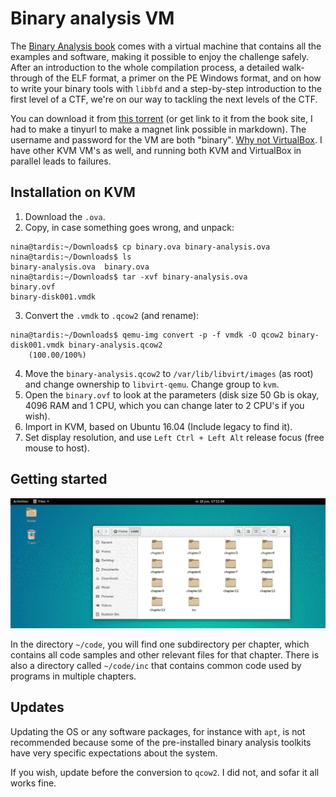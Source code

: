 # Binary analysis VM

The [Binary Analysis book](https://practicalbinaryanalysis.com/) comes with a virtual machine that contains all the examples and software, making it possible to enjoy the challenge safely. After an introduction to the whole compilation process, a detailed walk-through of the ELF format, a primer on the PE Windows format, and on how to write your binary tools with `libbfd` and a step-by-step introduction to the first level of a CTF, we're on our way to tackling the next levels of the CTF.

You can download it from [this torrent](https://tinyurl.com/ba-magnet) (or get link to it from the book site, I had to make a tinyurl to make a magnet link possible in markdown). The username and password for the VM are both "binary". [Why not VirtualBox](https://www.reddit.com/r/vmware/comments/rqxasq/why_not_virtual_box/). I have other KVM VM's as well, and running both KVM and VirtualBox in parallel leads to failures. 

## Installation on KVM

1. Download the `.ova`.
2. Copy, in case something goes wrong, and unpack:

```text
nina@tardis:~/Downloads$ cp binary.ova binary-analysis.ova
nina@tardis:~/Downloads$ ls
binary-analysis.ova  binary.ova
nina@tardis:~/Downloads$ tar -xvf binary-analysis.ova
binary.ovf
binary-disk001.vmdk
```

3. Convert the `.vmdk` to `.qcow2` (and rename):

```text
nina@tardis:~/Downloads$ qemu-img convert -p -f vmdk -O qcow2 binary-disk001.vmdk binary-analysis.qcow2
    (100.00/100%)
```

4. Move the `binary-analysis.qcow2` to `/var/lib/libvirt/images` (as root) and change ownership to `libvirt-qemu`. Change group to `kvm`.
5. Open the `binary.ovf` to look at the parameters (disk size 50 Gb is okay, 4096 RAM and 1 CPU, which you can change later to 2 CPU's if you wish).
6. Import in KVM, based on Ubuntu 16.04 (Include legacy to find it).
7. Set display resolution, and use `Left Ctrl + Left Alt` release focus (free mouse to host).

## Getting started

![Binary analysis VM](../../_static/images/binary-analysis-vm.png)

In the directory `~/code`, you will find one subdirectory per chapter, which contains all code samples and other relevant files for that chapter. There is also a directory called `~/code/inc` that contains common code used by programs in multiple chapters.

## Updates

Updating the OS or any software packages, for instance with `apt`, is not recommended because some of the pre-installed binary analysis toolkits have very specific expectations about the system. 

If you wish, update before the conversion to `qcow2`. I did not, and sofar it all works fine. 

